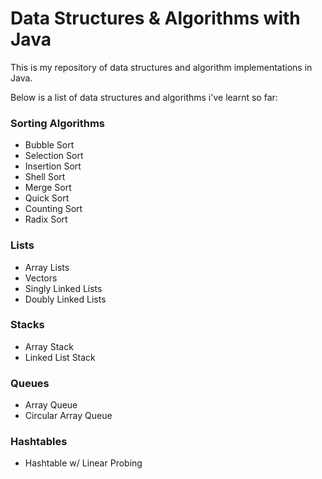 # Data Structures & Algorithms with Java

This is my repository of data structures and algorithm implementations in Java.

Below is a list of data structures and algorithms i've learnt so far:

### Sorting Algorithms

- Bubble Sort
- Selection Sort
- Insertion Sort
- Shell Sort
- Merge Sort
- Quick Sort
- Counting Sort
- Radix Sort

### Lists

- Array Lists
- Vectors
- Singly Linked Lists
- Doubly Linked Lists

### Stacks

- Array Stack
- Linked List Stack

### Queues

- Array Queue
- Circular Array Queue

### Hashtables

- Hashtable w/ Linear Probing